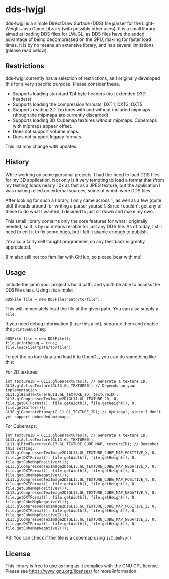 dds-lwjgl
======

dds-lwjgl is a simple DirectDraw Surface (DDS) file parser for the Light-Weight Java Game Library (with possibly other uses).
It is a small library aimed at loading DDS files for LWJGL, as DDS files have the added advantage of being decompressed on the GPU, making for faster load times.
It is by no means an extensive library, and has several limitations (please read below).

Restrictions
------------

dds-lwjgl currently has a selection of restrictions, as I originally developed this for a very specific purpose. Please consider these.

* Supports loading standard 124 byte headers (not extended D3D headers)
* Supports loading the compression formats: DXT1, DXT3, DXT5
* Supports reading 2D Textures with and without included mipmaps (though the mipmaps are currently discarded)
* Supports loading 3D Cubemap textures *without* mipmaps. Cubemaps with mipmaps appear offset.
* Does not support volume maps.
* Does not support legacy formats.

This list may change with updates.

History
-------

While working on some personal projects, I had the need to load DDS files for my 3D application. Not only is it very tempting to load a format that (from my testing) loads nearly 10x as fast as a JPEG texture, but the application I was making relied on external sources, some of which were DDS files.

After looking for such a library, I only came across 1, as well as a few (quite old) threads around for writing a parser yourself. Since I couldn't get any of these to do what I wanted, I decided to just sit down and make my own.

This small library contains only the core features for what I originally needed, so it is by no means reliable for just any DDS file. As of today, I still need to edit it to fix some bugs, but I felt it usable enough to publish.

I'm also a fairly self-taught programmer, so any feedback is greatly appreciated.

(I'm also still not too familiar with GitHub, so please bear with me)

Usage
-----

Include the jar in your project's build path, and you'll be able to access the DDSFile class. Using it is simple:

```
DDSFile file = new DDSFile("path/to/file");
```

This will immediately load the file at the given path. You can also supply a `File`.

If you need debug information (I use this a lot), separate them and enable the `printDebug` flag.

```
DDSFile file = new DDSFile();
file.printDebug = true;
file.loadFile("path/to/file");
```

To get the texture data and load it to OpenGL, you can do something like this:

For 2D textures:
```
int textureID = GL11.glGenTextures(); // Generate a texture ID.
GL13.glActiveTexture(GL13.GL_TEXTURE0); // Depends on your implementation
GL11.glBindTexture(GL11.GL_TEXTURE_2D, textureID);
GL13.glCompressedTexImage2D(GL11.GL_TEXTURE_2D, 0, file.getDXTFormat(), file.getWidth(), file.getHeight(), 0, file.getBuffer());
GL30.glGenerateMipmap(GL11.GL_TEXTURE_2D); // Optional, since I don't yet support embedded mipmaps.
```

For Cubemaps:
```
int textureID = GL11.glGenTextures(); // Generate a texture ID.
GL13.glActiveTexture(GL13.GL_TEXTURE0);
GL11.glBindTexture(GL13.GL_TEXTURE_CUBE_MAP, textureID); // Remember this setting.
GL13.glCompressedTexImage2D(GL13.GL_TEXTURE_CUBE_MAP_POSITIVE_X, 0, file.getDXTFormat(), file.getWidth(), file.getHeight(), 0, file.getCubeMapPositiveX());
GL13.glCompressedTexImage2D(GL13.GL_TEXTURE_CUBE_MAP_NEGATIVE_X, 0, file.getDXTFormat(), file.getWidth(), file.getHeight(), 0, file.getCubeMapNegativeX());
GL13.glCompressedTexImage2D(GL13.GL_TEXTURE_CUBE_MAP_POSITIVE_Y, 0, file.getDXTFormat(), file.getWidth(), file.getHeight(), 0, file.getCubeMapPositiveY());
GL13.glCompressedTexImage2D(GL13.GL_TEXTURE_CUBE_MAP_NEGATIVE_Y, 0, file.getDXTFormat(), file.getWidth(), file.getHeight(), 0, file.getCubeMapNegativeY());
GL13.glCompressedTexImage2D(GL13.GL_TEXTURE_CUBE_MAP_POSITIVE_Z, 0, file.getDXTFormat(), file.getWidth(), file.getHeight(), 0, file.getCubeMapPositiveZ());
GL13.glCompressedTexImage2D(GL13.GL_TEXTURE_CUBE_MAP_NEGATIVE_Z, 0, file.getDXTFormat(), file.getWidth(), file.getHeight(), 0, file.getCubeMapNegativeZ());
```

PS: You can check if the file is a cubemap using `isCubeMap()`.

License
-------

This library is free to use as long as it complies with the GNU GPL license. Please see https://www.gnu.org/licenses/ for more information.
